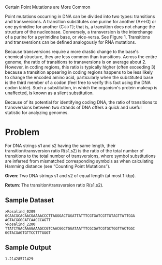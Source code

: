 Certain Point Mutations are More Common

Point mutations occurring in DNA can be divided into two types: transitions and transversions. A transition substitutes one purine for another (A↔G) or one pyrimidine for another (C↔T); that is, a transition does not change the structure of the nucleobase. Conversely, a transversion is the interchange of a purine for a pyrimidine base, or vice-versa. See Figure 1. Transitions and transversions can be defined analogously for RNA mutations.

Because transversions require a more drastic change to the base's chemical structure, they are less common than transitions. Across the entire genome, the ratio of transitions to transversions is on average about 2. However, in coding regions, this ratio is typically higher (often exceeding 3) because a transition appearing in coding regions happens to be less likely to change the encoded amino acid, particularly when the substituted base is the third member of a codon (feel free to verify this fact using the DNA codon table). Such a substitution, in which the organism's protein makeup is unaffected, is known as a silent substitution.

Because of its potential for identifying coding DNA, the ratio of transitions to transversions between two strands of DNA offers a quick and useful statistic for analyzing genomes.

# Problem

For DNA strings s1 and s2 having the same length, their transition/transversion ratio R(s1,s2) is the ratio of the total number of transitions to the total number of transversions, where symbol substitutions are inferred from mismatched corresponding symbols as when calculating Hamming distance (see “Counting Point Mutations”).

**Given**: Two DNA strings s1 and s2 of equal length (at most 1 kbp).

**Return**: The transition/transversion ratio R(s1,s2).

## Sample Dataset

```
>Rosalind_0209
GCAACGCACAACGAAAACCCTTAGGGACTGGATTATTTCGTGATCGTTGTAGTTATTGGA
AGTACGGGCATCAACCCAGTT
>Rosalind_2200
TTATCTGACAAAGAAAGCCGTCAACGGCTGGATAATTTCGCGATCGTGCTGGTTACTGGC
GGTACGAGTGTTCCTTTGGGT
```

## Sample Output

```
1.21428571429
```
